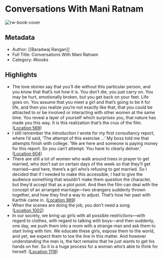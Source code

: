 # Conversations With Mani Ratnam

![rw-book-cover](https://m.media-amazon.com/images/I/51Nhk7yXeEL._SY160.jpg)

## Metadata
- Author: [[Baradwaj Rangan]]
- Full Title: Conversations With Mani Ratnam
- Category: #books

## Highlights
- The love stories say that you’ll die without this particular person, and you know that that’s not how it is. You don’t die, you just carry on. You may be hurt, emotionally broken, but you get back on your feet. Life goes on. You assume that you meet a girl and that’s going to be it for life, and then you realize you’re not exactly like that, that you could be attracted to or be involved or interacting with other women at the same time. You reveal a layer of yourself which surprises you, that nature has made you this way. It is this realization that’s the crux of the film. ([Location 569](https://readwise.io/to_kindle?action=open&asin=B06XYNZPWK&location=569))
- I still remember the introduction I wrote for my first consultancy report, where I’d said, ‘The attempt of this exercise …’ My boss told me that attempts finish with college. ‘We are here and someone is paying money for this report. So you can’t attempt. You have to clearly deliver.’ ([Location 604](https://readwise.io/to_kindle?action=open&asin=B06XYNZPWK&location=604))
- There are still a lot of women who walk around trees in prayer to get married, who don’t eat on certain days of the week so that they’ll get married—and here, there’s a girl who’s refusing to get married. So I decided that if I needed to make this accessible, I had to give the audience something that wouldn’t make them question the character, but they’d accept that as a plot point. And then the film can deal with the concept of an arranged marriage—two strangers suddenly thrown together, and how they find a way to adjust. That’s how her past with Karthik came in. ([Location 989](https://readwise.io/to_kindle?action=open&asin=B06XYNZPWK&location=989))
- When the scenes are doing the job, you don’t need a song. ([Location 1002](https://readwise.io/to_kindle?action=open&asin=B06XYNZPWK&location=1002))
- In our society, we bring up girls with all possible restrictions—with regard to clothes, with regard to talking with boys—and then suddenly, one day, we push them into a room with a strange man and ask them to start living with him. We educate these girls, expose them to the world, and yet, we expect them to toe the line in this matter. And however understanding the man is, the fact remains that he just wants to get his hands on her. So it is a huge process for a woman who’s able to think for herself. ([Location 1116](https://readwise.io/to_kindle?action=open&asin=B06XYNZPWK&location=1116))
